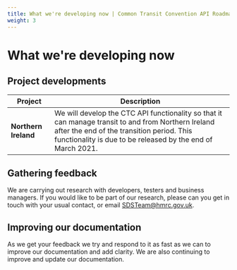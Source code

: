 ```yaml
---
title: What we're developing now | Common Transit Convention API Roadmap
weight: 3
---
```


# What we're developing now   


## Project developments    

| **Project** |**Description** |
|------|-------------|
|**Northern Ireland**| We will develop the CTC API functionality so that it can manage transit to and from Northern Ireland after the end of the transition period. This functionality is due to be released by the end of March 2021.  


## Gathering feedback   

We are carrying out research with developers, testers and business managers. If you would like to be part of our research, please can you get in touch  with your usual contact, or email [SDSTeam@hmrc.gov.uk](SDSTeam@hmrc.gov.uk).

## Improving our documentation

As we get your feedback we try and respond to it as fast as we can to improve our documentation and add clarity. We are also continuing to improve and update our documentation.


